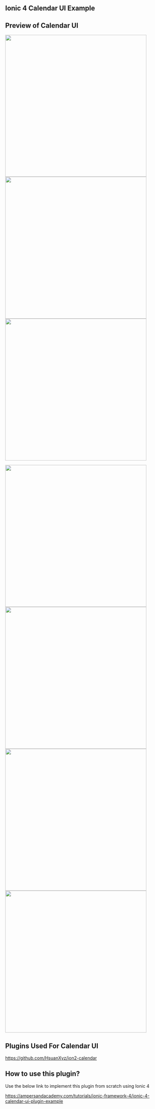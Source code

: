 ## Ionic 4 Calendar UI Example


## Preview of Calendar UI
<p>
<img src="https://github.com/bharathirajatut/ionic4/blob/master/ionic4-calendar-ui-example1/screenshots/sc4.png" height="450px">
<img src="https://github.com/bharathirajatut/ionic4/blob/master/ionic4-calendar-ui-example1/screenshots/sc5.png" height="450px">
<img src="https://github.com/bharathirajatut/ionic4/blob/master/ionic4-calendar-ui-example1/screenshots/sc6.png" height="450px">
</p>

<p>
<img src="https://github.com/bharathirajatut/ionic4/blob/master/ionic4-calendar-ui-example1/screenshots/sc1.png" height="450px">
<img src="https://github.com/bharathirajatut/ionic4/blob/master/ionic4-calendar-ui-example1/screenshots/sc2.png" height="450px">
<img src="https://github.com/bharathirajatut/ionic4/blob/master/ionic4-calendar-ui-example1/screenshots/sc3.png" height="450px">
<img src="https://github.com/bharathirajatut/ionic4/blob/master/ionic4-calendar-ui-example1/screenshots/sc7.png" height="450px">

</ap>

## Plugins Used For Calendar UI

https://github.com/HsuanXyz/ion2-calendar

## How to use this plugin?

Use the below link to implement this plugin from scratch using Ionic 4

https://ampersandacademy.com/tutorials/ionic-framework-4/ionic-4-calendar-ui-plugin-example

